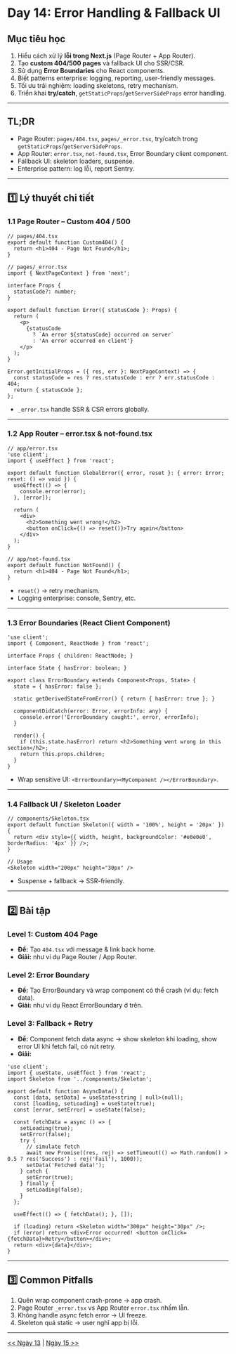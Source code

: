 # Day 14: Error Handling & Fallback UI

## Mục tiêu học

1. Hiểu cách xử lý **lỗi trong Next.js** (Page Router + App Router).
2. Tạo **custom 404/500 pages** và fallback UI cho SSR/CSR.
3. Sử dụng **Error Boundaries** cho React components.
4. Biết patterns enterprise: logging, reporting, user-friendly messages.
5. Tối ưu trải nghiệm: loading skeletons, retry mechanism.
6. Triển khai **try/catch**, `getStaticProps`/`getServerSideProps` error handling.

---

## TL;DR

* Page Router: `pages/404.tsx`, `pages/_error.tsx`, try/catch trong `getStaticProps`/`getServerSideProps`.
* App Router: `error.tsx`, `not-found.tsx`, Error Boundary client component.
* Fallback UI: skeleton loaders, suspense.
* Enterprise pattern: log lỗi, report Sentry.

---

## 1️⃣ Lý thuyết chi tiết

### 1.1 Page Router – Custom 404 / 500

```tsx
// pages/404.tsx
export default function Custom404() {
  return <h1>404 - Page Not Found</h1>;
}

// pages/_error.tsx
import { NextPageContext } from 'next';

interface Props {
  statusCode?: number;
}

export default function Error({ statusCode }: Props) {
  return (
    <p>
      {statusCode
        ? `An error ${statusCode} occurred on server`
        : 'An error occurred on client'}
    </p>
  );
}

Error.getInitialProps = ({ res, err }: NextPageContext) => {
  const statusCode = res ? res.statusCode : err ? err.statusCode : 404;
  return { statusCode };
};
```

* `_error.tsx` handle SSR & CSR errors globally.

---

### 1.2 App Router – error.tsx & not-found.tsx

```tsx
// app/error.tsx
'use client';
import { useEffect } from 'react';

export default function GlobalError({ error, reset }: { error: Error; reset: () => void }) {
  useEffect(() => {
    console.error(error);
  }, [error]);

  return (
    <div>
      <h2>Something went wrong!</h2>
      <button onClick={() => reset()}>Try again</button>
    </div>
  );
}

// app/not-found.tsx
export default function NotFound() {
  return <h1>404 - Page Not Found</h1>;
}
```

* `reset()` → retry mechanism.
* Logging enterprise: console, Sentry, etc.

---

### 1.3 Error Boundaries (React Client Component)

```tsx
'use client';
import { Component, ReactNode } from 'react';

interface Props { children: ReactNode; }

interface State { hasError: boolean; }

export class ErrorBoundary extends Component<Props, State> {
  state = { hasError: false };

  static getDerivedStateFromError() { return { hasError: true }; }

  componentDidCatch(error: Error, errorInfo: any) {
    console.error('ErrorBoundary caught:', error, errorInfo);
  }

  render() {
    if (this.state.hasError) return <h2>Something went wrong in this section</h2>;
    return this.props.children;
  }
}
```

* Wrap sensitive UI: `<ErrorBoundary><MyComponent /></ErrorBoundary>`.

---

### 1.4 Fallback UI / Skeleton Loader

```tsx
// components/Skeleton.tsx
export default function Skeleton({ width = '100%', height = '20px' }) {
  return <div style={{ width, height, backgroundColor: '#e0e0e0', borderRadius: '4px' }} />;
}

// Usage
<Skeleton width="200px" height="30px" />
```

* Suspense + fallback → SSR-friendly.

---

## 2️⃣ Bài tập

### Level 1: Custom 404 Page

* **Đề:** Tạo `404.tsx` với message & link back home.
* **Giải:** như ví dụ Page Router / App Router.

### Level 2: Error Boundary

* **Đề:** Tạo ErrorBoundary và wrap component có thể crash (ví dụ: fetch data).
* **Giải:** như ví dụ React ErrorBoundary ở trên.

### Level 3: Fallback + Retry

* **Đề:** Component fetch data async → show skeleton khi loading, show error UI khi fetch fail, có nút retry.
* **Giải:**

```tsx
'use client';
import { useState, useEffect } from 'react';
import Skeleton from '../components/Skeleton';

export default function AsyncData() {
  const [data, setData] = useState<string | null>(null);
  const [loading, setLoading] = useState(true);
  const [error, setError] = useState(false);

  const fetchData = async () => {
    setLoading(true);
    setError(false);
    try {
      // simulate fetch
      await new Promise((res, rej) => setTimeout(() => Math.random() > 0.5 ? res('Success') : rej('Fail'), 1000));
      setData('Fetched data!');
    } catch {
      setError(true);
    } finally {
      setLoading(false);
    }
  };

  useEffect(() => { fetchData(); }, []);

  if (loading) return <Skeleton width="300px" height="30px" />;
  if (error) return <div>Error occurred! <button onClick={fetchData}>Retry</button></div>;
  return <div>{data}</div>;
}
```

---

## 3️⃣ Common Pitfalls

1. Quên wrap component crash-prone → app crash.
2. Page Router `_error.tsx` vs App Router `error.tsx` nhầm lẫn.
3. Không handle async fetch error → UI freeze.
4. Skeleton quá static → user nghĩ app bị lỗi.

---

[<< Ngày 13](./Day13.md) | [Ngày 15 >>](./Day15.md)
